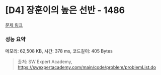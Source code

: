 # [D4] 장훈이의 높은 선반 - 1486 

[문제 링크](https://swexpertacademy.com/main/code/problem/problemDetail.do?contestProbId=AV2b7Yf6ABcBBASw) 

### 성능 요약

메모리: 62,508 KB, 시간: 378 ms, 코드길이: 405 Bytes



> 출처: SW Expert Academy, https://swexpertacademy.com/main/code/problem/problemList.do